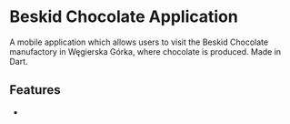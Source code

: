 # Beskid Chocolate Application

A mobile application which allows users to visit the Beskid Chocolate manufactory in Węgierska Górka, where chocolate is produced. Made in Dart.

## Features

- 
